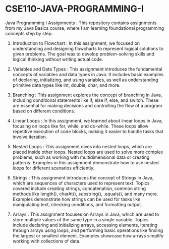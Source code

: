 # CSE110-JAVA-PROGRAMMING-I
Java Programming I Assignments :
This repository contains assignments from my Java Basics course, where I am learning foundational programming concepts step by step.

1. Introduction to Flowchart :
In this assignment, we focused on understanding and designing flowcharts to represent logical solutions to given problems. The goal was to develop problem-solving skills and logical thinking without writing actual code.

2. Variables and Data Types :
This assignment introduces the fundamental concepts of variables and data types in Java. It includes basic examples of declaring, initializing, and using variables, as well as understanding primitive data types like int, double, char, and more.

3. Branching :
This assignment explores the concept of branching in Java, including conditional statements like if, else if, else, and switch. These are essential for making decisions and controlling the flow of a program based on different conditions.

4. Linear Loops :
In this assignment, we learned about linear loops in Java, focusing on loops like for, while, and do-while. These loops allow repetitive execution of code blocks, making it easier to handle tasks that involve iteration.

5. Nested Loops :
This assignment dives into nested loops, which are placed inside other loops. Nested loops are used to solve more complex problems, such as working with multidimensional data or creating patterns. Examples in this assignment demonstrate how to use nested loops for different scenarios efficiently.

6. Strings :
This assignment introduces the concept of Strings in Java, which are sequences of characters used to represent text. Topics covered include creating strings, concatenation, common string methods like length(), charAt(), substring(), .equals(), and many more. Examples demonstrate how strings can be used for tasks like manipulating text, checking conditions, and formatting output.

7. Arrays :
This assignment focuses on Arrays in Java, which are used to store multiple values of the same type in a single variable. Topics include declaring and initializing arrays, accessing elements, iterating through arrays using loops, and performing basic operations like finding the largest or smallest element. Examples showcase how arrays simplify working with collections of data.
